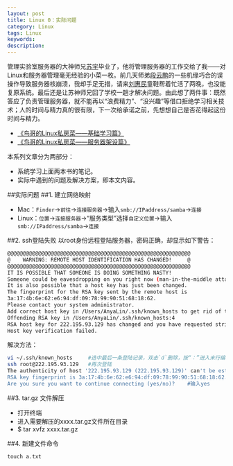 ```yaml
---
layout: post
title: Linux 0：实际问题
category: Linux
tags: Linux
keywords: 
description: 
---
```


管理实验室服务器的大神师兄[苏宇]()毕业了，他将管理服务器的工作交给了我——对Linux和服务器管理毫无经验的小菜一枚。前几天师弟[段云鹏](https://yunpeng.blog.ustc.edu.cn)的一些机缘巧合的误操作导致服务器核崩溃，我却手足无措，请来[刘惠民](http://painterliu.com)童鞋帮着忙活了两晚，也没能复原系统。最后还是让苏神师兄回了学校一趟才解决问题。由此想了两件事：既然答应了负责管理服务器，就不能再以“浪费精力”、“没兴趣”等借口拒绝学习相关技术；人的时间与精力真的很有限，下一次给承诺之前，先想想自己是否花得起这份时间与精力。

- [《鸟哥的Linux私房菜——基础学习篇》](http://book.douban.com/subject/4889838/)
- [《鸟哥的Linux私房菜——服务器架设篇》](http://book.douban.com/subject/2338464/)

本系列文章分为两部分：

- 系统学习上面两本书的笔记。
- 实际中遇到的问题及解决方案，即本文内容。


##实际问题
##1. 建立网络映射
- Mac：`Finder`->`前往`->`连接服务器`->输入`smb://IPaddress/samba`->`连接`
- Linux：`位置`->`连接服务器`->“服务类型”选择`自定义位置`->输入`smb://IPaddress/samba`->`连接`

##2. ssh登陆失败
以root身份远程登陆服务器，密码正确，却显示如下警告：

```bash
@@@@@@@@@@@@@@@@@@@@@@@@@@@@@@@@@@@@@@@@@@@@@@@@@@@@@@@@@@@
@    WARNING: REMOTE HOST IDENTIFICATION HAS CHANGED!     @
@@@@@@@@@@@@@@@@@@@@@@@@@@@@@@@@@@@@@@@@@@@@@@@@@@@@@@@@@@@
IT IS POSSIBLE THAT SOMEONE IS DOING SOMETHING NASTY!
Someone could be eavesdropping on you right now (man-in-the-middle attack)!
It is also possible that a host key has just been changed.
The fingerprint for the RSA key sent by the remote host is
3a:17:4b:6e:62:e6:94:df:09:78:99:90:51:68:18:62.
Please contact your system administrator.
Add correct host key in /Users/AnyaLin/.ssh/known_hosts to get rid of this message.
Offending RSA key in /Users/AnyaLin/.ssh/known_hosts:4
RSA host key for 222.195.93.129 has changed and you have requested strict checking.
Host key verification failed.
```

解决方法：

```bash
vi ~/.ssh/known_hosts     #选中最后一条登陆记录，双击`d`删除，按“：”进入末行编辑模式，输入“x”，回车
ssh root@222.195.93.129   #再次登陆
The authenticity of host '222.195.93.129 (222.195.93.129)' can't be established.
RSA key fingerprint is 3a:17:4b:6e:62:e6:94:df:09:78:99:90:51:68:18:62.
Are you sure you want to continue connecting (yes/no)?    #输入yes
```

##3. tar.gz 文件解压
- 打开终端
- 进入需要解压的xxxx.tar.gz文件所在目录
- $ tar xvfz xxxx.tar.gz


##4. 新建文件命令

```
touch a.txt
```




